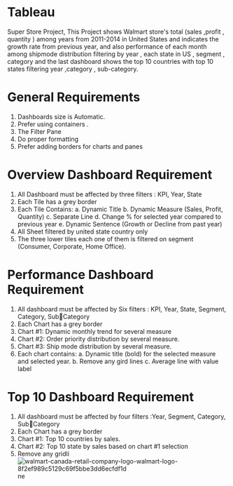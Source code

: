 # Tableau
Super Store Project, This Project shows Walmart store's total (sales ,profit , quantity ) among years from 2011-2014 in United States and indicates the growth rate from previous year, and also performance of each month among shipmode distribution filtering by year , each state in US , segment , category and the last dashboard shows the top 10 countries with top 10 states filtering year ,category , sub-category. 
 
#  General Requirements

1. Dashboards size is Automatic.
2. Prefer using containers .
3. The Filter Pane
4. Do proper formatting
5. Prefer adding borders for charts and panes

# Overview Dashboard Requirement
1. All Dashboard must be affected by three filters : KPI, Year, State
2. Each Tile has a grey border
3. Each Tile Contains: 
   a. Dynamic Title
   b. Dynamic Measure (Sales, Profit, Quantity)
   c. Separate Line
   d. Change % for selected year compared to previous year
   e. Dynamic Sentence (Growth or Decline from past year)
4. All Sheet filtered by united state country only
5. The three lower tiles each one of them is filtered on segment (Consumer, Corporate, 
Home Office).

# Performance Dashboard Requirement
1. All dashboard must be affected by Six filters : KPI, Year, State, Segment, Category, SubCategory
2. Each Chart has a grey border
3. Chart #1: Dynamic monthly trend for several measure
4. Chart #2: Order priority distribution by several measure.
5. Chart #3: Ship mode distribution by several measure.
6. Each chart contains:
   a. Dynamic title (bold) for the selected measure and selected year.
   b. Remove any gird lines
   c. Average line with value label
   
# Top 10 Dashboard Requirement
1. All dashboard must be affected by four filters :Year, Segment, Category, SubCategory
2. Each Chart has a grey border
3. Chart #1: Top 10 countries by sales.
4. Chart #2: Top 10 state by sales based on chart #1 selection
5. Remove any gridli![walmart-canada-retail-company-logo-walmart-logo-8f2ef989c5129c69f5bbe3dd6ecfdf1d](https://user-images.githubusercontent.com/132647130/236651759-2f0945ad-e63c-4c47-b1fa-6018a38c32f0.png)
ne




